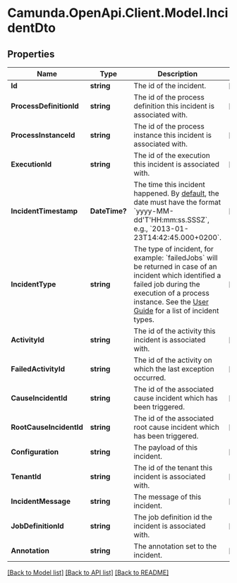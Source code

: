 # Camunda.OpenApi.Client.Model.IncidentDto

## Properties

Name | Type | Description | Notes
------------ | ------------- | ------------- | -------------
**Id** | **string** | The id of the incident. | [optional] 
**ProcessDefinitionId** | **string** | The id of the process definition this incident is associated with. | [optional] 
**ProcessInstanceId** | **string** | The id of the process instance this incident is associated with. | [optional] 
**ExecutionId** | **string** | The id of the execution this incident is associated with. | [optional] 
**IncidentTimestamp** | **DateTime?** | The time this incident happened. By [default](https://docs.camunda.org/manual/7.16/reference/rest/overview/date-format/), the date must have the format &#x60;yyyy-MM-dd&#39;T&#39;HH:mm:ss.SSSZ&#x60;, e.g., &#x60;2013-01-23T14:42:45.000+0200&#x60;. | [optional] 
**IncidentType** | **string** | The type of incident, for example: &#x60;failedJobs&#x60; will be returned in case of an incident which identified a failed job during the execution of a process instance. See the [User Guide](https://docs.camunda.org/manual/7.16/user-guide/process-engine/incidents/#incident-types) for a list of incident types. | [optional] 
**ActivityId** | **string** | The id of the activity this incident is associated with. | [optional] 
**FailedActivityId** | **string** | The id of the activity on which the last exception occurred. | [optional] 
**CauseIncidentId** | **string** | The id of the associated cause incident which has been triggered. | [optional] 
**RootCauseIncidentId** | **string** | The id of the associated root cause incident which has been triggered. | [optional] 
**Configuration** | **string** | The payload of this incident. | [optional] 
**TenantId** | **string** | The id of the tenant this incident is associated with. | [optional] 
**IncidentMessage** | **string** | The message of this incident. | [optional] 
**JobDefinitionId** | **string** | The job definition id the incident is associated with. | [optional] 
**Annotation** | **string** | The annotation set to the incident. | [optional] 

[[Back to Model list]](../README.md#documentation-for-models) [[Back to API list]](../README.md#documentation-for-api-endpoints) [[Back to README]](../README.md)


